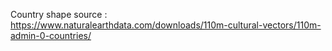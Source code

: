Country shape source : https://www.naturalearthdata.com/downloads/110m-cultural-vectors/110m-admin-0-countries/

